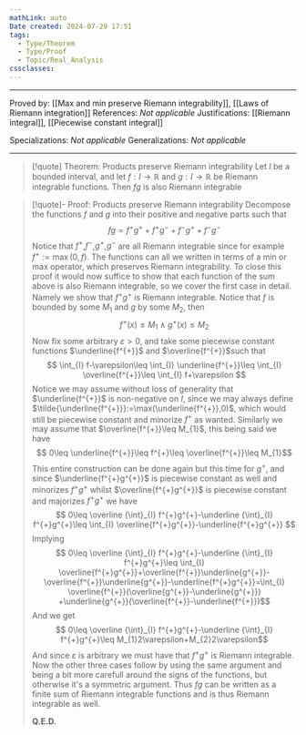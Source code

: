 ```yaml
---
mathLink: auto
Date created: 2024-07-29 17:51
tags:
  - Type/Theorem
  - Type/Proof
  - Topic/Real_Analysis
cssclasses:
---
```


---

Proved by: [[Max and min preserve Riemann integrability]], [[Laws of Riemann integration]]
References: _Not applicable_
Justifications: [[Riemann integral]], [[Piecewise constant integral]]

Specializations: _Not applicable_
Generalizations: _Not applicable_

---

> [!quote] Theorem: Products preserve Riemann integrability
> Let $I$ be a bounded interval, and let $f:I\to \mathbb{R}$ and $g:I\to \mathbb{R}$ be Riemann integrable functions. Then $fg$ is also Riemann integrable

>[!quote]- Proof: Products preserve Riemann integrability
>Decompose the functions $f$ and $g$ into their positive and negative parts such that $$ fg=f^{+}g^{+}+f^{+}g^{-}+f^{-}g^{+}+f^{-}g^{-} $$Notice that $f^{+}$,$f^{-}$,$g^{+}$,$g^{-}$ are all Riemann integrable since for example $f^{+}:=\max(0,f)$. The functions can all we written in terms of a min or max operator, which preserves Riemann integrability. To close this proof it would now suffice to show that each function of the sum above is also Riemann integrable, so we cover the first case in detail. Namely we show that $f^{+}g^{+}$ is Riemann integrable. Notice that $f$ is bounded by some $M_{1}$ and $g$ by some $M_{2}$, then $$ f^{+}(x)\leq M_{1}\land g^{+}(x)\leq M_{2} $$Now fix some arbitrary $\varepsilon >0$, and take some piecewise constant functions $\underline{f^{+}}$ and $\overline{f^{+}}$such that $$ \int_{I} f-\varepsilon\leq \int_{I} \underline{f^{+}}\leq \int_{I} \overline{f^{+}}\leq \int_{I} f+\varepsilon $$Notice we may assume without loss of generality that $\underline{f^{+}}$ is non-negative on $I$, since we may always define $\tilde{\underline{f^{+}}}:=\max(\underline{f^{+}},0)$, which would still be piecewise constant and minorize $f^{+}$ as wanted. Similarly we may assume that $\overline{f^{+}}\leq M_{1}$, this being said we have $$ 0\leq \underline{f^{+}}\leq f^{+}\leq \overline{f^{+}}\leq M_{1}$$This entire construction can be done again but this time for $g^{+}$, and since $\underline{f^{+}g^{+}}$ is piecewise constant as well and minorizes $f^{+}g^{+}$ whilst $\overline{f^{+}g^{+}}$ is piecewise constant and majorizes $f^{+}g^{+}$ we have $$ 0\leq \overline {\int}_{I} f^{+}g^{+}-\underline {\int}_{I} f^{+}g^{+}\leq \int_{I} \overline{f^{+}g^{+}}-\underline{f^{+}g^{+}} $$Implying $$ 0\leq \overline {\int}_{I} f^{+}g^{+}-\underline {\int}_{I} f^{+}g^{+}\leq \int_{I} \overline{f^{+}g^{+}}+\overline{f^{+}}\underline{g^{+}}-\overline{f^{+}}\underline{g^{+}}-\underline{f^{+}g^{+}}=\int_{I} \overline{f^{+}}(\overline{g^{+}}-\underline{g^{+}}) +\underline{g^{+}}(\overline{f^{+}}-\underline{f^{+}})$$And we get $$ 0\leq \overline {\int}_{I} f^{+}g^{+}-\underline {\int}_{I} f^{+}g^{+}\leq M_{1}2\varepsilon+M_{2}2\varepsilon$$And since $\varepsilon$ is arbitrary we must have that $f^{+}g^{+}$ is Riemann integrable. Now the other three cases follow by using the same argument and being a bit more carefull around the signs of the functions, but otherwise it's a symmetric argument. Thus $fg$ can be written as a finite sum of Riemann integrable functions and is thus Riemann integrable as well.
>
>**Q.E.D.**

